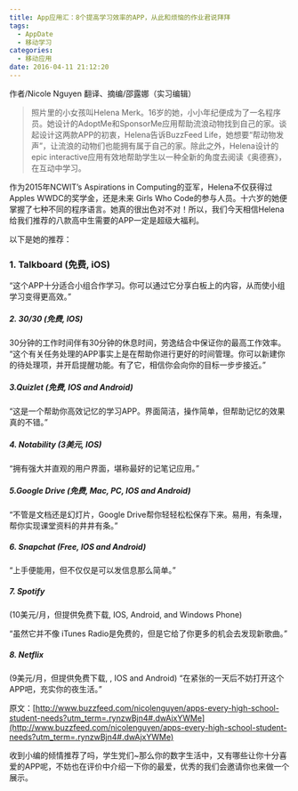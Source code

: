 ```yaml
---
title: App应用汇：8个提高学习效率的APP，从此和烦恼的作业君说拜拜
tags:
  - AppDate
  - 移动学习
categories:
  - 移动应用
date: 2016-04-11 21:12:20
---
```


作者/Nicole Nguyen 翻译、摘编/邵露娜（实习编辑）

> 照片里的小女孩叫Helena Merk。16岁的她，小小年纪便成为了一名程序员。她设计的AdoptMe和SponsorMe应用帮助流浪动物找到自己的家。谈起设计这两款APP的初衷，Helena告诉BuzzFeed Life，她想要“帮动物发声”，让流浪的动物们也能拥有属于自己的家。除此之外，Helena设计的 epic interactive应用有效地帮助学生以一种全新的角度去阅读《奥德赛》，在互动中学习。

作为2015年NCWIT’s Aspirations in Computing的亚军，Helena不仅获得过Apples WWDC的奖学金，还是未来 Girls Who Code的参与人员。十六岁的她便掌握了七种不同的程序语言。她真的很出色对不对！所以，我们今天相信Helena给我们推荐的八款高中生需要的APP一定是超级大福利。

以下是她的推荐：

### 1\. Talkboard (免费, iOS)

“这个APP十分适合小组合作学习。你可以通过它分享白板上的内容，从而使小组学习变得更高效。” 
##### 2\. 30/30 (免费, IOS)

30分钟的工作时间伴有30分钟的休息时间，劳逸结合中保证你的最高工作效率。 “这个有关任务处理的APP事实上是在帮助你进行更好的时间管理。你可以新建你的待处理项，并开启提醒功能。有了它，相信你会向你的目标一步步接近。” 

##### 3.Quizlet (免费, IOS and Android)

“这是一个帮助你高效记忆的学习APP。界面简洁，操作简单，但帮助记忆的效果真的不错。” 

##### 4\. Notability (3美元, IOS)

“拥有强大并直观的用户界面，堪称最好的记笔记应用。”

##### 5.Google Drive (免费, Mac, PC, IOS and Android)

“不管是文档还是幻灯片，Google Drive帮你轻轻松松保存下来。易用，有条理，帮你实现课堂资料的井井有条。” 

##### 6\. Snapchat (Free, IOS and Android)

“上手便能用，但不仅仅是可以发信息那么简单。”

##### 7\. Spotify
 (10美元/月，但提供免费下载, IOS, Android, and Windows Phone)

“虽然它并不像 iTunes Radio是免费的，但是它给了你更多的机会去发现新歌曲。” 

##### 8\. Netflix
 (9美元/月，但提供免费下载, , IOS and Android)
“在紧张的一天后不妨打开这个APP吧，充实你的夜生活。” 

原文：[http://www.buzzfeed.com/nicolenguyen/apps-every-high-school-student-needs?utm_term=.rynzwBjn4#.dwAjxYWMe](http://www.buzzfeed.com/nicolenguyen/apps-every-high-school-student-needs?utm_term=.rynzwBjn4#.dwAjxYWMe)

收到小编的倾情推荐了吗，学生党们~那么你的数字生活中，又有哪些让你十分喜爱的APP呢，不妨也在评价中介绍一下你的最爱，优秀的我们会邀请你也来做一个展示。
